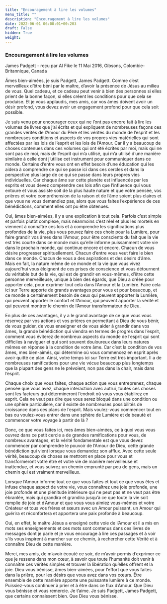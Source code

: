 ```yaml
---
title: "Encouragement à lire les volumes"
menu_title: ""
description: "Encouragement à lire les volumes"
date: 2022-06-01 06:00:01+00:203
draft: False
hidden: True
weight:
---
```

### Encouragement à lire les volumes

James Padgett - reçu par Al Fike le 11 Mai 2016, Gibsons, Colombie-Britannique, Canada

Ämes bien-aimées, je suis Padgett, James Padgett. Comme c’est merveilleux d’être béni par le maître, d’avoir la présence de Jésus au milieu de vous. Quel cadeau, et ce cadeau peut venir à bien des personnes si elles prient de la bonne façon, si elles créent les conditions pour que cela se produise. Et je vous applaudis, mes amis, car vos âmes doivent avoir un désir profond, vous devez avoir un engagement profond pour que cela soit possible.

Je suis venu pour encourager ceux qui ne l’ont pas encore fait à lire les volumes de livres que j’ai écrits et qui expliquent de nombreuses façons ces grandes vérités de l’Amour du Père et les vérités du monde de l’esprit et les nombreuses conditions et aspects de vos propres vies matérielles qui sont affectées par les lois de l’esprit et les lois de l’Amour. Car il y a beaucoup de choses contenues dans ces volumes qui ont été écrites par moi, mais qui ne sont pas de moi, mais de l’esprit qui m’a utilisé, qui m’a utilisé d’une manière similaire à celle dont j’utilise cet instrument pour communiquer dans ce monde. Certains d’entre vous ont en effet besoin d’une éducation qui les aidera à comprendre ce qui se passe ici dans ces cercles et dans la perspective plus large de ce qui se passe dans leurs propres vies individuelles. Car chaque âme sur cette planète est influencée par les esprits et vous devez comprendre ces lois afin que l’influence qui vous entoure et vous assiste soit de la plus haute nature et que votre pensée, vos prières et votre compréhension de la raison et de l’âme soient plus claires et que vous ne vous demandiez pas, alors que vous faites l’expérience de ces bénédictions, comment elles ont pu être obtenues.

Oui, âmes bien-aimées, il y a une explication à tout cela. Parfois c’est simple et parfois plutôt complexe, mais néanmoins c’est réel et plus les mortels en viennent à connaître ces lois et à comprendre les significations plus profondes de la vie, plus vous pouvez faire ces choix pour la Lumière, pour faire grandir vos âmes dans l’Amour, pour être conscients du fait que la vie est très courte dans ce monde mais qu’elle informe puissamment votre vie dans le prochain monde, qui continue encore et encore. Chacun de vous désire progresser spirituellement. Chacun d’entre vous veut faire le bien dans ce monde. Chacun de vous a des aspirations et des désirs d’âme. Mais en fait, la nature même de ce monde et la vie que vous vivez aujourd’hui vous éloignent de ces prises de conscience et vous détournent du véritable but de la vie, qui est de grandir en vous-mêmes, d’être cette personne merveilleuse, unique à bien des égards, que Dieu a créée pour apporter cela, pour exprimer tout cela dans l’Amour et la Lumière. Faire cela ici sur Terre apporte de grands avantages pour vous et pour beaucoup, et ce monde a certainement besoin de ceux qui peuvent apporter la Lumière, qui peuvent apporter le confort et l’Amour, qui peuvent apporter la vérité et qui peuvent montrer le chemin de l’Amour transformateur de Dieu.

En plus de ces avantages, il y a le grand avantage de ce que vous vous réservez par vos actions et vos prières en permettant à Dieu de vous bénir, de vous guider, de vous enseigner et de vous aider à grandir dans vos âmes, la grande bénédiction qui viendra en termes de progrès dans l’esprit, comment vous éviterez de nombreux aspects du monde de l’esprit qui sont difficiles à naviguer et qui sont souvent douloureux dans leurs natures mêmes en réponse à la condition de votre âme. Car c’est la condition de vos âmes, mes bien-aimés, qui détermine où vous commencez en esprit après avoir quitté ce plan. Ainsi, votre temps ici sur Terre est très important. Il a de nombreuses ramifications pour une vie vécue beaucoup plus longtemps que la plupart des gens ne le prévoient, non pas dans la chair, mais dans l’esprit.

Chaque choix que vous faites, chaque action que vous entreprenez, chaque pensée que vous avez, chaque interaction avec autrui, toutes ces choses sont les facteurs qui détermineront l’endroit où vous vous établirez en esprit. Cela ne veut pas dire que vous serez bloqué dans une condition ou une sphère particulière, car il existe de nombreuses possibilités de croissance dans ces plans de l’esprit. Mais voulez-vous commencer tout en bas ou voulez-vous entrer dans une sphère de Lumière et de beauté et commencer votre voyage à partir de là ?

Donc, ce que vous faites ici, mes âmes bien-aimées, ce à quoi vous vous ouvrez dans ce petit cercle a de grandes ramifications pour vous, de nombreux avantages, et la vérité fondamentale est que vous devez commencer par comprendre le pouvoir de l’Amour de Dieu, cette grande bénédiction qui vient lorsque vous demandez son afflux. Avec cette seule vérité, beaucoup de choses se mettront en place pour vous et transformeront votre être et votre vie de manière merveilleuse et inattendue, et vous suivrez un chemin emprunté par peu de gens, mais un chemin qui est vraiment merveilleux.

Lorsque l’Amour informe tout ce que vous faites et tout ce que vous êtes et infuse chaque aspect de votre vie, vous connaîtrez une joie profonde, une joie profonde et une plénitude intérieure qui ne peut pas et ne veut pas être ébranlée, mais qui grandira et grandira jusqu’à ce que toute la vie soit remplie de joie et d’Amour et que vous vous aimiez vous-mêmes et votre Créateur et tous vos frères et sœurs avec un Amour puissant, un Amour qui guérira et réconfortera et apportera une paix profonde à beaucoup.

Oui, en effet, le maître Jésus a enseigné cette voie de l’Amour et il a mis en mots ses enseignements et ces mots sont contenus dans ces livres de messages dont je parle et je vous encourage à lire ces passages et à voir s’ils vous inspirent à marcher sur ce chemin, à rechercher cette Vérité et à connaître Dieu de cette manière.

Merci, mes amis, de m’avoir écouté ce soir, de m’avoir permis d’exprimer ce que je ressens dans mon cœur, à savoir que toute l’humanité doit venir à connaître ces vérités simples et trouver la libération qu’elles offrent et la joie. Dieu vous bénisse, âmes bien-aimées, pour l’effort que vous faites dans la prière, pour les désirs que vous avez dans vos cœurs. Être ensemble de cette manière apporte une puissante lumière à ce monde. Puissiez-vous continuer à prier et à être dans ce flux d’Amour. Que Dieu vous bénisse et vous remercie. Je t’aime. Je suis Padgett, James Padgett, que certains connaissent bien. Que Dieu vous bénisse.



